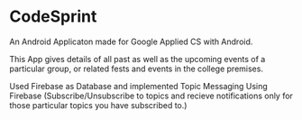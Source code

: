 # CodeSprint
An Android Applicaton made for Google Applied CS with Android.

This App gives details of all past as well as the upcoming events of a particular group, or related fests and events in the college premises. 

Used Firebase as Database and implemented Topic Messaging Using Firebase (Subscribe/Unsubscribe to topics and recieve notifications only for those particular topics you have subscribed to.)


